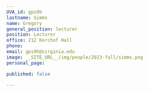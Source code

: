 ```yaml
---
UVA_id: gps9h
lastname: Simms
name: Gregory
general_position: lecturer
position: Lecturer
office: 212 Kerchof Hall
phone: 
email: gps9h@virginia.edu
image: __SITE_URL__/img/people/2023-fall/simms.png
personal_page:

published: false

---
```



